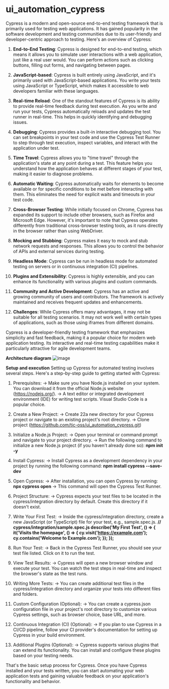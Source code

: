 # ui_automation_cypress 

Cypress is a modern and open-source end-to-end testing framework that is primarily used for testing web applications. It has gained popularity in the software development and testing communities due to its user-friendly and developer-centric approach to testing. Here's an overview of Cypress:

1. **End-to-End Testing**: Cypress is designed for end-to-end testing, which means it allows you to simulate user interactions with a web application, just like a real user would. You can perform actions such as clicking buttons, filling out forms, and navigating between pages.

2. **JavaScript-based**: Cypress is built entirely using JavaScript, and it's primarily used with JavaScript-based applications. You write your tests using JavaScript or TypeScript, which makes it accessible to web developers familiar with these languages.

3. **Real-time Reload**: One of the standout features of Cypress is its ability to provide real-time feedback during test execution. As you write and run your tests, Cypress automatically reloads and updates the test runner in real-time. This helps in quickly identifying and debugging issues.

4. **Debugging**: Cypress provides a built-in interactive debugging tool. You can set breakpoints in your test code and use the Cypress Test Runner to step through test execution, inspect variables, and interact with the application under test.

5. **Time Travel**: Cypress allows you to "time travel" through the application's state at any point during a test. This feature helps you understand how the application behaves at different stages of your test, making it easier to diagnose problems.

6. **Automatic Waiting**: Cypress automatically waits for elements to become available or for specific conditions to be met before interacting with them. This eliminates the need for explicit waits and timeouts in your test code.

7. **Cross-Browser Testing**: While initially focused on Chrome, Cypress has expanded its support to include other browsers, such as Firefox and Microsoft Edge. However, it's important to note that Cypress operates differently from traditional cross-browser testing tools, as it runs directly in the browser rather than using WebDriver.

8. **Mocking and Stubbing**: Cypress makes it easy to mock and stub network requests and responses. This allows you to control the behavior of APIs and external services during testing.

9. **Headless Mode**: Cypress can be run in headless mode for automated testing on servers or in continuous integration (CI) pipelines.

10. **Plugins and Extensibility**: Cypress is highly extensible, and you can enhance its functionality with various plugins and custom commands.

11. **Community and Active Development**: Cypress has an active and growing community of users and contributors. The framework is actively maintained and receives frequent updates and enhancements.

12. **Challenges**: While Cypress offers many advantages, it may not be suitable for all testing scenarios. It may not work well with certain types of applications, such as those using iframes from different domains.

Cypress is a developer-friendly testing framework that emphasizes simplicity and fast feedback, making it a popular choice for modern web application testing. Its interactive and real-time testing capabilities make it particularly attractive for agile development teams.

**Architecture diagram**
![image](https://github.com/tic-oss/ui_automation_cypress/assets/141485124/a6158f64-4047-4061-8ae6-5a52241827dd)

**Setup and execution**
Setting up Cypress for automated testing involves several steps. Here's a step-by-step guide to getting started with Cypress:

1. Prerequisites:
    -> Make sure you have Node.js installed on your system. You can download it from the official Node.js website (https://nodejs.org/).
    -> A text editor or integrated development environment (IDE) for writing test scripts. Visual Studio Code is a popular choice.
   
2. Create a New Project:
   -> Create 22a new directory for your Cypress project or navigate to an existing project's root directory.
   -> Clone project (https://github.com/tic-oss/ui_automation_cypress.git)
  
3. Initialize a Node.js Project:
   -> Open your terminal or command prompt and navigate to your project directory.
   -> Run the following command to initialize a new Node.js project (if you haven't already done so):
      **npm init -y**
   
4. Install Cypress:
   -> Install Cypress as a development dependency in your project by running the following command:
    **npm install cypress --save-dev**
   
5. Open Cypress:
   -> After installation, you can open Cypress by running:
    **npx cypress open**
   -> This command will open the Cypress Test Runner.

6. Project Structure:
  -> Cypress expects your test files to be located in the cypress/integration directory by default. Create this directory if it doesn't exist.
   
7. Write Your First Test:
  -> Inside the cypress/integration directory, create a new JavaScript (or TypeScript) file for your test, e.g., sample.spec.js.
**// cypress/integration/sample.spec.js
describe('My First Test', () => {
  it('Visits the homepage', () => {
    cy.visit('https://example.com');
    cy.contains('Welcome to Example.com');
  });
});**

8. Run Your Test:
  -> Back in the Cypress Test Runner, you should see your test file listed. Click on it to run the test.

9. View Test Results:
  -> Cypress will open a new browser window and execute your test. You can watch the test steps in real-time and inspect the browser's state as the test runs.

10. Writing More Tests:
  -> You can create additional test files in the cypress/integration directory and organize your tests into different files and folders.

11. Custom Configuration (Optional):
  -> You can create a cypress.json configuration file in your project's root directory to customize various Cypress settings, such as browser choice, base URL, and more.

12. Continuous Integration (CI) (Optional):
  -> If you plan to use Cypress in a CI/CD pipeline, follow your CI provider's documentation for setting up Cypress in your build environment.

13. Additional Plugins (Optional):
  -> Cypress supports various plugins that can extend its functionality. You can install and configure these plugins based on your testing needs.

That's the basic setup process for Cypress. Once you have Cypress installed and your tests written, you can start automating your web application tests and gaining valuable feedback on your application's functionality and behavior.





